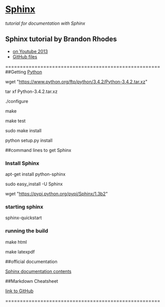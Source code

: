 # [Sphinx](http://sphinx-doc.org/latest/index.html)

_tutorial for documentation with Sphinx_
## Sphinx tutorial by Brandon Rhodes #

* [on Youtube 2013](https://www.youtube.com/watch?v=QNHM7q2hLh8)
* [GitHub files](https://github.com/brandon-rhodes/sphinx-tutorial)

=====================================================
##Getting [Python](https://www.python.org/)

wget "https://www.python.org/ftp/python/3.4.2/Python-3.4.2.tar.xz"

tar xf Python-3.4.2.tar.xz

./configure

make

make test

sudo make install

python setup.py install


##command lines to get Sphinx

### Install Sphinx #

apt-get install python-sphinx

sudo easy_install -U Sphinx

wget "https://pypi.python.org/pypi/Sphinx/1.3b2"

### starting sphinx #

sphinx-quickstart

### running the build #

make html

make latexpdf

##official documentation

[Sphinx documentation contents](http://sphinx-doc.org/latest/contents.html)


##Markdown Cheatsheet

[link to GitHub](https://github.com/adam-p/markdown-here/wiki/Markdown-Cheatsheet)

=====================================================
